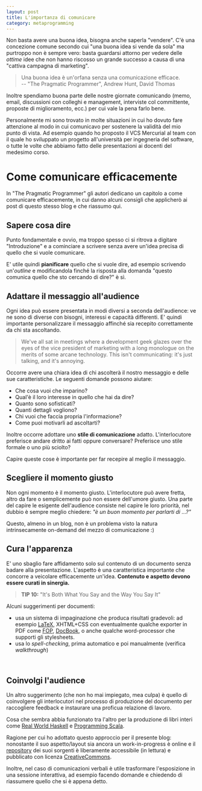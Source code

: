 ```yaml
---
layout: post
title: L'importanza di comunicare
category: metaprogramming
---
```


Non basta avere una buona idea, bisogna anche saperla "vendere". C'è una
concezione comune secondo cui "una buona idea si vende da sola" ma purtroppo
non è sempre vero: basta guardarsi attorno per vedere delle *ottime* idee
che non hanno riscosso un grande successo a causa di una "cattiva campagna di
marketing".

> Una buona idea è un'orfana senza una comunicazione efficace.<br/>
> -- "The Pragmatic Programmer", Andrew Hunt, David Thomas

Inoltre spendiamo buona parte delle nostre giornate comunicando (memo, email,
discussioni con colleghi e management, interviste col committente, proposte
di miglioramento, ecc.) per cui vale la pena farlo bene.

Personalmente mi sono trovato in molte situazioni in cui ho dovuto fare
attenzione al modo in cui comunicavo per sostenere la validità del mio punto di
vista. Ad esempio quando ho proposto il VCS Mercurial al team con il quale ho
sviluppato un progetto all'università per ingegneria del software, o tutte le
volte che abbiamo fatto delle presentazioni ai docenti del medesimo corso.

Come comunicare efficacemente
=============================

In "The Pragmatic Programmer" gli autori dedicano un capitolo a come comunicare
efficacemente, in cui danno alcuni consigli che applicherò ai post di questo
stesso blog e che riassumo qui.

Sapere cosa dire
----------------

Punto fondamentale e ovvio, ma troppo spesso ci si ritrova a digitare
"Introduzione" e a cominciare a scrivere senza avere un'idea precisa di quello
che si vuole comunicare.

E' utile quindi **pianificare** quello che si vuole dire, ad esempio scrivendo
un'*outline* e modificandola finché la risposta alla domanda "questo comunica
quello che sto cercando di dire?" è sì.

Adattare il messaggio all'audience
----------------------------------

Ogni idea può essere presentata in modi diversi a seconda dell'audience: ve ne
sono di diverse con bisogni, interessi e capacità differenti. E' quindi
importante personalizzare il messaggio affinché sia recepito correttamente da
chi sta ascoltando.

> We've all sat in meetings where a development geek glazes over the eyes of the
> vice president of marketing with a long monologue on the merits of some arcane
> technology. This isn't communicating: it's just talking, and it's
> annoying.

Occorre avere una chiara idea di chi ascolterà il nostro messaggio e delle sue
caratteristiche. Le seguenti domande possono aiutare:

 - Che cosa vuoi che imparino?
 - Qual'è il loro interesse in quello che hai da dire?
 - Quanto sono sofisticati?
 - Quanti dettagli vogliono?
 - Chi vuoi che faccia propria l'informazione?
 - Come puoi motivarli ad ascoltarti?

Inoltre occorre adottare uno **stile di comunicazione** adatto. L'interlocutore
preferisce andare dritto ai fatti oppure conversare? Preferisce uno stile
formale o uno più sciolto? 

Capire queste cose è importante per far recepire al meglio il messaggio.

Scegliere il momento giusto
---------------------------

Non ogni momento è il momento giusto. L'interlocutore può avere fretta, altro
da fare o semplicemente può non essere dell'umore giusto. Una parte del capire
le esigente dell'audience consiste nel capire le loro priorità, nel dubbio è
sempre meglio chiedere: *"è un buon momento per parlarti di ...?"*

Questo, almeno in un blog, non è un problema visto la natura intrinsecamente
on-demand del mezzo di comunicazione :)

Cura l'apparenza
----------------

E' uno sbaglio fare affidamento solo sul contenuto di un documento senza badare
alla presentazione. L'aspetto è una caratteristica importante che concorre a
veicolare efficacemente un'idea. **Contenuto e aspetto devono essere curati
in sinergia.**

> **TIP 10:** "It's Both What You Say and the Way You Say It"

Alcuni suggerimenti per documenti:

 - usa un sistema di impaginazione che produca risultati gradevoli: ad esempio
[LaTeX][latex], XHTML+CSS con eventualmente qualche exporter in PDF come
[FOP][fop], [DocBook][docbook], o anche qualche word-processor che supporti gli
stylesheets.
 - usa lo *spell-checking*, prima automatico e poi manualmente
(verifica *walkthrough*) 

 [latex]: https://www.latex-project.org/ "Homepage del LaTeX Project"
 [docbook]: https://www.docbook.org/ "DocBook: The Definitive Guide"
 [fop]: https://xmlgraphics.apache.org/fop/ "Apache FOP"

<br/> 

Coinvolgi l'audience
--------------------

Un altro suggerimento (che non ho mai impiegato, mea culpa) è quello di
coinvolgere gli interlocutori nel processo di produzione del documento per
raccogliere feedback e instaurare una proficua relazione di lavoro.

Cosa che sembra abbia funzionato tra l'altro per la produzione di libri interi
come [Real World Haskell][RWH] e [Programming Scala][ProgrammingScala].

 [RWH]: https://book.realworldhaskell.org/ "Real World Haskell"
 [ProgrammingScala]: https://programming-scala.labs.oreilly.com/

Ragione per cui ho adottato questo approccio per il presente blog: nonostante
il suo aspetto/layout sia ancora un work-in-progress è online e il
[repository][] dei suoi sorgenti è liberamente accessibile (in lettura) e
pubblicato con licenza [CreativeCommons][].

 [repository]: https://github.com/manuelp/manuelp.github.com/tree/master 
 [CreativeCommons]: https://creativecommons.org/licenses/by-sa/2.5/it/ "CC 2.5 Attribution-Share Alike"

Inoltre, nel caso di comunicazioni verbali è utile trasformare l'esposizione in
una sessione interattiva, ad esempio facendo domande e chiedendo di riassumere
quello che si è appena detto.